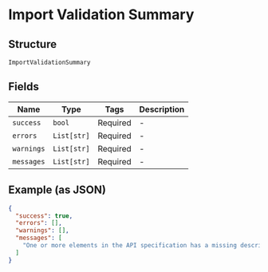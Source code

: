
# Import Validation Summary

## Structure

`ImportValidationSummary`

## Fields

| Name | Type | Tags | Description |
|  --- | --- | --- | --- |
| `success` | `bool` | Required | - |
| `errors` | `List[str]` | Required | - |
| `warnings` | `List[str]` | Required | - |
| `messages` | `List[str]` | Required | - |

## Example (as JSON)

```json
{
  "success": true,
  "errors": [],
  "warnings": [],
  "messages": [
    "One or more elements in the API specification has a missing description field."
  ]
}
```

